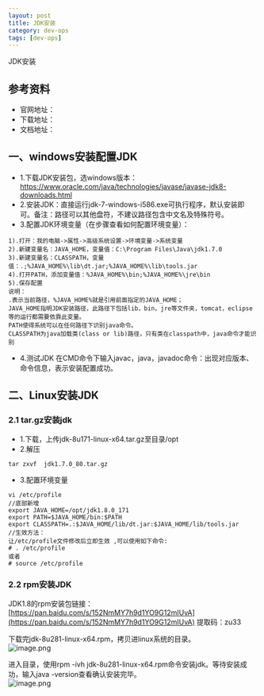 ```yaml
---
layout: post
title: JDK安装
category: dev-ops
tags: [dev-ops]
---
```


JDK安装

## 参考资料
- 官网地址：
- 下载地址：
- 文档地址：

## 一、windows安装配置JDK
- 1.下载JDK安装包，选windows版本：https://www.oracle.com/java/technologies/javase/javase-jdk8-downloads.html
- 2.安装JDK：直接运行jdk-7-windows-i586.exe可执行程序，默认安装即可。备注：路径可以其他盘符，不建议路径包含中文名及特殊符号。
- 3.配置JDK环境变量（在步骤查看如何配置环境变量）：
```
1).打开：我的电脑->属性->高级系统设置->环境变量->系统变量
2).新建变量名：JAVA_HOME，变量值：C:\Program Files\Java\jdk1.7.0
3).新建变量名：CLASSPATH，变量值：.;%JAVA_HOME%\lib\dt.jar;%JAVA_HOME%\lib\tools.jar
4).打开PATH，添加变量值：%JAVA_HOME%\bin;%JAVA_HOME%\jre\bin
5).保存配置  
说明：
.表示当前路径，%JAVA_HOME%就是引用前面指定的JAVA_HOME；
JAVA_HOME指明JDK安装路径，此路径下包括lib，bin，jre等文件夹，tomcat，eclipse等的运行都需要依靠此变量。
PATH使得系统可以在任何路径下识别java命令。
CLASSPATH为java加载类(class or lib)路径，只有类在classpath中，java命令才能识别
```
- 4.测试JDK
在CMD命令下输入javac，java，javadoc命令：出现对应版本、命令信息，表示安装配置成功。

## 二、Linux安装JDK
### 2.1 tar.gz安装jdk
- 1.下载，上传jdk-8u171-linux-x64.tar.gz至目录/opt
- 2.解压
```
tar zxvf  jdk1.7.0_80.tar.gz
```
- 3.配置环境变量  
```
vi /etc/profile
//底部新增
export JAVA_HOME=/opt/jdk1.8.0_171
export PATH=$JAVA_HOME/bin:$PATH
export CLASSPATH=.:$JAVA_HOME/lib/dt.jar:$JAVA_HOME/lib/tools.jar 
//生效方法：
让/etc/profile文件修改后立即生效 ,可以使用如下命令:
# . /etc/profile
或者
# source /etc/profile
```

### 2.2 rpm安装JDK
JDK1.8的rpm安装包链接：[https://pan.baidu.com/s/152NmMY7h9d1YO9G12mIUvA](https://pan.baidu.com/s/152NmMY7h9d1YO9G12mIUvA) 提取码：zu33 

下载完jdk-8u281-linux-x64.rpm，拷贝进linux系统的目录。  
![image.png](https://cdn.nlark.com/yuque/0/2021/png/12493186/1611819910496-4641a53f-0c92-44ba-b419-f0931a1fb9cd.png#align=left&display=inline&height=161&margin=%5Bobject%20Object%5D&name=image.png&originHeight=214&originWidth=865&size=15024&status=done&style=none&width=651)

进入目录，使用rpm -ivh  jdk-8u281-linux-x64.rpm命令安装jdk。等待安装成功，输入java -version查看确认安装完毕。  
![image.png](https://cdn.nlark.com/yuque/0/2021/png/12493186/1611820055932-7c6ca395-9c9e-4edb-a7ae-4ecdeff822e5.png#align=left&display=inline&height=353&margin=%5Bobject%20Object%5D&name=image.png&originHeight=353&originWidth=645&size=32465&status=done&style=none&width=645)
